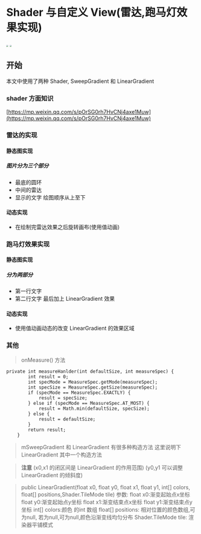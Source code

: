
# Shader 与自定义 View(雷达,跑马灯效果实现)

<img src="http://i.imgur.com/KaaRcj4.gif" style="zoom:30%" align=left/>    <img src="http://i.imgur.com/dquoRvh.gif" style="zoom:30%" align=right/>

<!-- more -->

## 开始

本文中使用了两种 Shader, SweepGradient 和 LinearGradient

### shader 方面知识

[https://mp.weixin.qq.com/s/pOrSG0rh7HvCNj4axe1Muw](https://mp.weixin.qq.com/s/pOrSG0rh7HvCNj4axe1Muw)

### 雷达的实现

#### 静态图实现

##### 图片分为三个部分
-	最底的圆环
-	中间的雷达
-	显示的文字
绘图顺序从上至下
#### 动态实现
-	在绘制完雷达效果之后旋转画布(使用值动画)

### 跑马灯效果实现

#### 静态图实现

##### 分为两部分
-	第一行文字
-	第二行文字
最后加上 LinearGradient 效果

#### 动态实现
-	使用值动画动态的改变 LinearGradient 的效果区域

### 其他

>onMeasure() 方法
```
private int measureHanlder(int defaultSize, int measureSpec) {
        int result = 0;
        int specMode = MeasureSpec.getMode(measureSpec);
        int specSize = MeasureSpec.getSize(measureSpec);
        if (specMode == MeasureSpec.EXACTLY) {
            result = specSize;
        } else if (specMode == MeasureSpec.AT_MOST) {
            result = Math.min(defaultSize, specSize);
        } else {
            result = defaultSize;
        }
        return result;
    }
```
>mSweepGradient 和 LinearGradient 有很多种构造方法
>这里说明下 LinearGradient 其中一个构造方法

> **注意**
(x0,x1 的闭区间是 LinearGradient 的作用范围)
(y0,y1 可以调整 LinearGradient 的倾斜度)

>public LinearGradient(float x0, float y0, float x1, float y1, int[] colors, float[] positions,Shader.TileMode tile) 
参数:
float x0:渐变起始点x坐标 
float y0:渐变起始点y坐标 
float x1:渐变结束点x坐标
float y1:渐变结束点y坐标 
int[] colors:颜色 的int 数组
float[] positions: 相对位置的颜色数组,可为null,  若为null,可为null,颜色沿渐变线均匀分布
Shader.TileMode tile: 渲染器平铺模式

